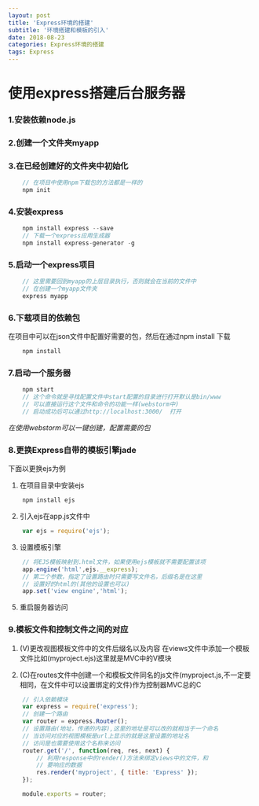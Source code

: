 ```yaml
---
layout: post
title: 'Express环境的搭建'
subtitle: '环境搭建和模板的引入'
date: 2018-08-23
categories: Express环境的搭建
tags: Express 
---
```



# 使用express搭建后台服务器

### 1.安装依赖node.js
### 2.创建一个文件夹myapp
### 3.在已经创建好的文件夹中初始化

```javascript
	// 在项目中使用npm下载包的方法都是一样的
	npm init
```
### 4.安装express 

```javascript
	npm install express --save 
	// 下载一个express应用生成器
	npm install express-generator -g
```
### 5.启动一个express项目

```javascript
	// 这里需要回到myapp的上层目录执行，否则就会在当前的文件中
	// 在创建一个myapp文件夹
	express myapp
```
### 6.下载项目的依赖包
在项目中可以在json文件中配置好需要的包，然后在通过npm install 下载
```javascript
	npm install
```
### 7.启动一个服务器
```javascript
	npm start
	// 这个命令就是寻找配置文件中start配置的目录进行打开默认是bin/www
	// 可以直接运行这个文件和命令的功能一样(webstorm中)
	// 启动成功后可以通过http://localhost:3000/  打开
```
*在使用webstorm可以一键创建，配置需要的包*


### 8.更换Express自带的模板引擎jade
下面以更换ejs为例
1. 在项目目录中安装ejs
```javascript
	npm install ejs
```
2. 引入ejs在app.js文件中
```javascript
	var ejs = require('ejs');
```
3. 设置模板引擎
```javascript
	// 将EJS模板映射到.html文件，如果使用ejs模板就不需要配置该项
	app.engine('html',ejs.__express);
	// 第二个参数，指定了设置路由时只需要写文件名，后缀名是在这里
	// 设置好的html的(其他的设置也可以)
	app.set('view engine','html');
```
5. 重启服务器访问

### 9.模板文件和控制文件之间的对应
1. (V)更改视图模板文件中的文件后缀名以及内容
	在views文件中添加一个模板文件比如(myproject.ejs)这里就是MVC中的V模块


2. (C)在routes文件中创建一个和模板文件同名的js文件(myproject.js,不一定要相同，在文件中可以设置绑定的文件)作为控制器MVC总的C
```javascript
	// 引入依赖模块
	var express = require('express');
	// 创建一个路由
	var router = express.Router();
	// 设置路由(地址，传递的内容),这里的地址是可以改的就相当于一个命名
	// 当访问对应的视图模板是url上显示的就是这里设置的地址名
	// 访问是也需要使用这个名称来访问
	router.get('/', function(req, res, next) {
		// 利用response中的render()方法来绑定views中的文件，和
		// 要响应的数据
  		res.render('myproject', { title: 'Express' });
	});

	module.exports = router;

```




